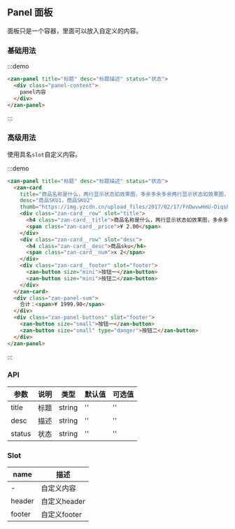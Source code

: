 <style>
@component-namespace demo {
  @b panel {
    .zan-panel-sum {
      background: #fff;
      text-align: right;
      font-size: 14px;
      color: #333;
      line-height: 30px;
      padding-right: 15px;

      span {
        color: red;
      }
    }

    .zan-panel-buttons {
      text-align: right;

      .zan-button {
        margin-left: 5px;
      }
    }

    .panel-content {
      padding: 20px;
    }
  }
}
</style>

## Panel 面板

面板只是一个容器，里面可以放入自定义的内容。

### 基础用法

:::demo
```html
<zan-panel title="标题" desc="标题描述" status="状态">
  <div class="panel-content">
    panel内容
  </div>
</zan-panel>
```
:::

### 高级用法

使用具名`slot`自定义内容。

:::demo
```html
<zan-panel title="标题" desc="标题描述" status="状态">
  <zan-card
    title="商品名称是什么，两行显示状态如效果图，多余多余多余两行显示状态如效果图，多余多余多余两行显示状态如效果图，多余多余多余两行显示状态如效果图，多余多余多余两行显示状态如效果图，多余多余多余"
    desc="商品SKU1，商品SKU2"
    thumb="https://img.yzcdn.cn/upload_files/2017/02/17/FnDwvwHmU-OiqsbjAO5X7wh1KWrR.jpg!100x100.jpg">
    <div class="zan-card__row" slot="title">
      <h4 class="zan-card__title">商品名称是什么，两行显示状态如效果图，多余多余多余两行显示状态如效果图，多余多余多余两行显示状态如效果图，多余多余多余两行显示状态如效果图，多余多余多余两行显示状态如效果图，多余多余多余</h4>
      <span class="zan-card__price">¥ 2.00</span>
    </div>
    <div class="zan-card__row" slot="desc">
      <h4 class="zan-card__desc">商品sku</h4>
      <span class="zan-card__num">x 2</span>
    </div>
    <div class="zan-card__footer" slot="footer">
      <zan-button size="mini">按钮一</zan-button>
      <zan-button size="mini">按钮二</zan-button>
    </div>
  </zan-card>
  <div class="zan-panel-sum">
    合计：<span>¥ 1999.90</span>
  </div>
  <div class="zan-panel-buttons" slot="footer">
    <zan-button size="small">按钮一</zan-button>
    <zan-button size="small" type="danger">按钮二</zan-button>
  </div>
</zan-panel>
```
:::

### API

| 参数       | 说明      | 类型       | 默认值       | 可选值       |
|-----------|-----------|-----------|-------------|-------------|
| title | 标题 | string  | ''          | ''          |
| desc | 描述 | string  | ''          | ''          |
| status | 状态 | string  | ''          | ''          |


### Slot

| name       | 描述      |
|-----------|-----------|
| - | 自定义内容 |
| header | 自定义header |
| footer | 自定义footer |
